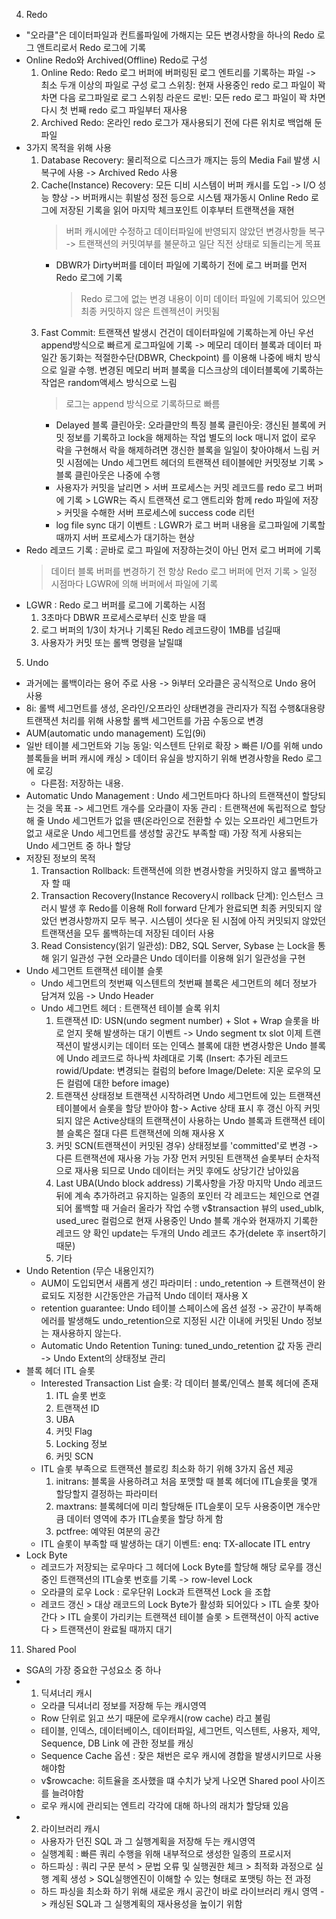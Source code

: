 
04. Redo
- "오라클"은 데이터파일과 컨트롤파일에 가해지는 모든 변경사항을 하나의 Redo 로그 앤트리로서 Redo 로그에 기록
- Online Redo와 Archived(Offline) Redo로 구성
    1) Online Redo: Redo 로그 버퍼에 버퍼링된 로그 엔트리를 기록하는 파일 -> 최소 두개 이상의 파일로 구성
        로그 스위칭: 현재 사용중인 redo 로그 파일이 꽉 차면 다음 로그파일로 로그 스위칭
        라운드 로빈: 모든 redo 로그 파일이 꽉 차면 다시 첫 번째 redo 로그 파일부터 재사용
    2) Archived Redo: 온라인 redo 로그가 재사용되기 전에 다른 위치로 백업해 둔 파일
- 3가지 목적을 위해 사용
    1) Database Recovery: 물리적으로 디스크가 깨지는 등의 Media Fail 발생 시 복구에 사용 -> Archived Redo 사용
    2) Cache(Instance) Recovery: 
        모든 디비 시스템이 버퍼 캐시를 도입 -> I/O 성능 향상 -> 버퍼캐시는 휘발성
        정전 등으로 시스템 재가동시 Online Redo 로그에 저장된 기록을 읽어 마지막 체크포인트 이후부터 트랜잭션을 재현
        > 버퍼 캐시에만 수정하고 데이터파일에 반영되지 않았던 변경사항들 복구 -> 트랜잭션의 커밋여부를 불문하고 일단 직전 상태로 되돌리는게 목표
        - DBWR가 Dirty버퍼를 데이터 파일에 기록하기 전에 로그 버퍼를 먼저 Redo 로그에 기록 
            >Redo 로그에 없는 변경 내용이 이미 데이터 파일에 기록되어 있으면 최종 커밋하지 않은 트렌젝션이 커밋됨
    3) Fast Commit: 트랜잭션 발생시 건건이 데이터파일에 기록하는게 아닌 우선 append방식으로 빠르게 로그파일에 기록
            -> 메모리 데이터 블록과 데이터 파일간 동기화는 적절한수단(DBWR, Checkpoint) 를 이용해 나중에 배치 방식으로 일괄 수행.
        변경된 메모리 버퍼 블록을 디스크상의 데이터블록에 기록하는 작업은 random액세스 방식으로 느림
        > 로그는 append 방식으로 기록하므로 빠름
        - Delayed 블록 클린아웃: 오라클만의 특징
            블록 클린아웃: 갱신된 블록에 커밋 정보를 기록하고 lock을 해제하는 작업
            별도의 lock 매니저 없이 로우 락을 구현해서 락을 해제하려면 갱신한 블록을 일일이 찾아야해서 느림
            커밋 시점에는 Undo 세그먼트 헤더의 트랜잭션 테이블에만 커밋정보 기록 > 블록 클린아웃은 나중에 수행
        - 사용자가 커밋을 날리면 > 서버 프로세스는 커밋 레코드를 redo 로그 버퍼에 기록 > LGWR는 즉시 트랜잭션 로그 앤트리와 함께 redo 파일에 저장 > 커밋을 수해한 서버 프로세스에 success code 리턴
        - log file sync 대기 이벤트 : LGWR가 로그 버퍼 내용을 로그파일에 기록할 때까지 서버 프로세스가 대기하는 현상
- Redo 레코드 기록 : 곧바로 로그 파일에 저장하는것이 아닌 먼저 로그 버퍼에 기록
    > 데이터 블록 버퍼를 변경하기 전 항상 Redo 로그 버퍼에 먼저 기록 > 일정 시점마다 LGWR에 의해 버퍼에서 파일에 기록
- LGWR : Redo 로그 버퍼를 로그에 기록하는 시점
    1) 3초마다 DBWR 프로세스로부터 신호 받을 때
    2) 로그 버퍼의 1/3이 차거나 기록된 Redo 레코드량이 1MB를 넘길때
    3) 사용자가 커밋 또는 롤백 명령을 날릴떄

05. Undo
- 과거에는 롤백이라는 용어 주로 사용 -> 9i부터 오라클은 공식적으로 Undo 용어 사용
- 8i: 롤백 세그먼트를 생성, 온라인/오프라인 상태변경을 관리자가 직접 수행&대용량 트랜잭션 처리를 위해 사용할 롤백 세그먼트를 가끔 수동으로 변경
- AUM(automatic undo management) 도입(9i)
- 일반 테이블 세그먼트와 기능 동일: 익스텐트 단위로 확장 > 빠른 I/O를 위해 undo블록들을 버퍼 캐시에 캐싱 > 데이터 유실을 방지하기 위해 변경사항을 Redo 로그에 로깅
    - 다른점: 저장하는 내용.
- Automatic Undo Management : Undo 세그먼트마다 하나의 트랜잭션이 할당되는 것을 목표 -> 세그먼트 개수를 오라클이 자동 관리
    : 트랜잭션에 독립적으로 할당해 줄 Undo 세그먼트가 없을 떈(온라인으로 전환할 수 있는 오프라인 세그먼트가 없고 새로운 Undo 세그먼트를 생성할 공간도 부족할 때) 가장 적게 사용되는 Undo 세그먼트 중 하나 할당
- 저장된 정보의 목적
    1) Transaction Rollback: 트랜잭션에 의한 변경사항을 커밋하지 않고 롤백하고자 할 때
    2) Transaction Recovery(Instance Recovery시 rollback 단계): 
        인스턴스 크러시 발생 후 Redo를 이용해 Roll forward 단계가 완료되면 최종 커밋되지 않았던 변경사항까지 모두 복구. 
        시스템이 셧다운 된 시점에 아직 커밋되지 않았던 트랜잭션을 모두 롤백하는데 저장된 데이터 사용
    3) Read Consistency(읽기 일관성): DB2, SQL Server, Sybase 는 Lock을 통해 읽기 일관성 구현
        오라클은 Undo 데이터를 이용해 읽기 일관성을 구현
- Undo 세그먼트 트랜잭션 테이블 슬롯
    - Undo 세그먼트의 첫번째 익스텐트의 첫번째 블록은 세그먼트의 헤더 정보가 담겨져 있음 -> Undo Header
    - Undo 세그먼트 헤더 : 트랜잭션 테이블 슬록 위치
        1) 트랜잭션 ID: USN(undo segment number) + Slot + Wrap
            슬롯을 바로 얻지 못해 발생하는 대기 이벤트 -> Undo segment tx slot
            이제 트랜잭션이 발생시키는 데이터 또는 인덱스 블록에 대한 변경사항은 Undo 블록에 Undo 레코드로 하나씩 차례대로 기록
                (Insert: 추가된 레코드 rowid/Update: 변경되는 컬럼의 before Image/Delete: 지운 로우의 모든 컬럼에 대한 before image)
        2) 트랜잭션 상태정보
            트랜잭션 시작하려면 Undo 세그먼트에 있는 트랜잭션 테이블에서 슬롯을 할당 받아야 함-> Active 상태 표시 후 갱신
            아직 커밋되지 않은 Active상태의 트랜잭션이 사용하는 Undo 블록과 트랜잭션 테이블 슬록은 절대 다른 트랜잭션에 의해 재사용 X
        3) 커밋 SCN(트랜잭션이 커밋된 경우)
            상태정보를 'committed'로 변경 -> 다른 트랜잭션에 재사용 가능
            가장 먼저 커밋된 트랜잭션 슬롯부터 순차적으로 재사용 되므로 Undo 데이터는 커밋 후에도 상당기간 남아있음
        4) Last UBA(Undo block address)
            기록사항을 가장 마지막 Undo 레코드 뒤에 계속 추가하려고 유지하는 일종의 포인터
            각 레코드는 체인으로 연결되어 롤백할 때 거슬러 올라가 작업 수행
            v$transaction 뷰의 used_ublk, used_urec 컬럼으로 현재 사용중인 Undo 블록 개수와 현재까지 기록한 레코드 양 확인
            update는 두개의 Undo 레코드 추가(delete 후 insert하기 때문)
        5) 기타
- Undo Retention (무슨 내용인지?)
    - AUM이 도입되면서 새롭게 생긴 파라미터 : undo_retention -> 트랜잭션이 완료되도 지정한 시간동안은 가급적 Undo 데이터 재사용 X
    - retention guarantee: Undo 테이블 스페이스에 옵션 설정 -> 공간이 부족해 에러를 발생해도 undo_retention으로 지정된 시간 이내에 커밋된 Undo 정보는 재사용하지 않는다.
    - Automatic Undo Retention Tuning: tuned_undo_retention 값 자동 관리 -> Undo Extent의 상태정보 관리
- 블록 헤더 ITL 슬롯
    - Interested Transaction List 슬롯: 각 데이터 블록/인덱스 블록 헤더에 존재
        1) ITL 슬롯 번호
        2) 트랜잭션 ID
        3) UBA
        4) 커밋 Flag
        5) Locking 정보
        6) 커밋 SCN
    - ITL 슬롯 부족으로 트랜잭션 블로킹 최소화 하기 위해 3가지 옵션 제공
        1) initrans: 블록을 사용하려고 처음 포맷할 때 블록 헤더에 ITL슬롯을 몇개 할당할지 결정하는 파라미터
        2) maxtrans: 블록헤더에 미리 할당해둔 ITL슬롯이 모두 사용중이면 개수만큼 데이터 영역에 추가 ITL슬롯을 할당 하게 함
        3) pctfree: 예약된 여분의 공간
    - ITL 슬롯이 부족할 때 발생하는 대기 이벤트: enq: TX-allocate ITL entry
- Lock Byte
    - 레코드가 저장되는 로우마다 그 헤더에 Lock Byte를 할당해 해당 로우를 갱신중인 트랜잭션의 ITL슬롯 번호를 기록 -> row-level Lock
    - 오라클의 로우 Lock : 로우단위 Lock과 트랜잭션 Lock 을 조합
    - 레코드 갱신 > 대상 래코드의 Lock Byte가 활성화 되어있다 > ITL 슬롯 찾아간다 > ITL 슬롯이 가리키는 트랜잭션 테이블 슬롯 > 
        트랜잭션이 아직 active다 > 트랜잭션이 완료될 때까지 대기

11. Shared Pool
- SGA의 가장 중요한 구성요소 중 하나
- 1) 딕셔너리 캐시
    - 오라클 딕셔너리 정보를 저장해 두는 캐시영역
    - Row 단위로 읽고 쓰기 때문에 로우캐시(row cache) 라고 불림
    - 테이블, 인덱스, 데이터베이스, 데이터파일, 세그먼트, 익스텐트, 사용자, 제약, Sequence, DB Link 에 관한 정보를 캐싱
    - Sequence Cache 옵션 : 잦은 채번은 로우 캐시에 경합을 발생시키므로 사용해야함
    - v$rowcache: 히트율을 조사했을 떄 수치가 낮게 나오면 Shared pool 사이즈를 늘려야함
    - 로우 캐시에 관리되는 엔트리 각각에 대해 하나의 래치가 할당돼 있음
- 2) 라이브러리 캐시 
    - 사용자가 던진 SQL 과 그 실행계획을 저장해 두는 캐시영역
    - 실행계획 : 빠른 쿼리 수행을 위해 내부적으로 생성한 일종의 프로시저
    - 하드파싱 : 쿼리 구문 분석 > 문법 오류 및 실행권한 체크 > 최적화 과정으로 실행 계획 생성 > SQL실행엔진이 이해할 수 있는 형태로 포맷팅 하는 전 과정
    - 하드 파싱을 최소화 하기 위해 새로운 캐시 공간이 바로 라이브러리 캐시 영역 -> 캐싱된 SQL과 그 실행계획의 재사용성을 높이기 위함